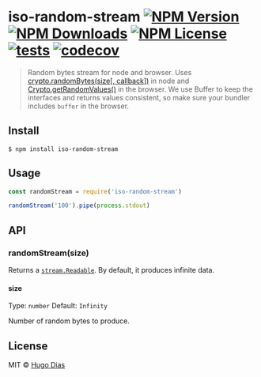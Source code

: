 # iso-random-stream [![NPM Version](https://img.shields.io/npm/v/iso-random-stream.svg)](https://www.npmjs.com/package/iso-random-stream) [![NPM Downloads](https://img.shields.io/npm/dt/iso-random-stream.svg)](https://www.npmjs.com/package/iso-random-stream) [![NPM License](https://img.shields.io/npm/l/iso-random-stream.svg)](https://www.npmjs.com/package/iso-random-stream) [![tests](https://github.com/hugomrdias/iso-random-stream/actions/workflows/main.yml/badge.svg)](https://github.com/hugomrdias/iso-random-stream/actions/workflows/main.yml) [![codecov](https://codecov.io/gh/hugomrdias/iso-random-stream/badge.svg?branch=master)](https://codecov.io/gh/hugomrdias/iso-random-stream?branch=master)

> Random bytes stream for node and browser. Uses [crypto.randomBytes(size[, callback])](https://nodejs.org/api/crypto.html#crypto_crypto_randombytes_size_callback) in node and [Crypto.getRandomValues()](https://developer.mozilla.org/en-US/docs/Web/API/Crypto/getRandomValues) in the browser. We use Buffer to keep the interfaces and returns values consistent, so make sure your bundler includes `buffer` in the browser.

## Install

```
$ npm install iso-random-stream
```

## Usage

```js
const randomStream = require('iso-random-stream')

randomStream('100').pipe(process.stdout)
```

## API

### randomStream(size)

Returns a [`stream.Readable`](https://nodejs.org/api/stream.html#stream_readable_streams). By default, it produces infinite data.

#### size

Type: `number`
Default: `Infinity`

Number of random bytes to produce.

## License

MIT © [Hugo Dias](http://hugodias.me)

